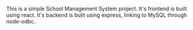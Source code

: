 This is a simple School Management System project. 
It's frontend is built using react. It's backend is bulit using express, linking to MySQL through node-odbc.